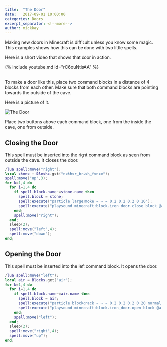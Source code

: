 ```yaml
---
title:  "The Door"
date:   2017-09-01 10:00:00
categories: Doors
excerpt_separator: <!--more-->
author: mickkay
---
```


Making new doors in Minecraft is difficult unless you know some magic.
This examples shows how this can be done with two little spells.
<!--more-->

Here is a short video that shows that door in action.

{% include youtube.md id="rC6ouNtisAA" %}

<br/>
To make a door like this, place two command blocks in a distance of
4 blocks from each other.
Make sure that both command blocks are pointing towards the outside of the cave.

Here is a picture of it.

![The Door](/images/the-door.jpg)

Place two buttons above each command block, one from the inside the
cave, one from outside.

## Closing the Door
This spell must be inserted into the right command block as seen from outside the cave.
It closes the door.

```lua
/lua spell:move("right");
local stone = Blocks.get("nether_brick_fence");
spell:move("up",3);
for k=1,4 do
  for i=1,4 do
    if spell.block.name~=stone.name then
      spell.block = stone;
      spell:execute("particle largesmoke ~ ~ ~ 0.2 0.2 0.2 0 10");
      spell:execute("playsound minecraft:block.iron_door.close block @a ~ ~ ~ 1");
    end;
    spell:move("right");
  end;
  sleep(2);
  spell:move("left",4);
  spell:move("down");
end;
```

## Opening the Door
This spell must be inserted into the left command block.
It opens the door.

```lua
/lua spell:move("left");
local air = Blocks.get("air");
for k=1,4 do
  for i=1,4 do
    if spell.block.name~=air.name then
      spell.block = air;
      spell:execute("particle blockcrack ~ ~ ~ 0.2 0.2 0.2 0 20 normal @a 113");
      spell:execute("playsound minecraft:block.iron_door.open block @a ~ ~ ~ 1");
    end;
    spell:move("left");
  end;
  sleep(2);
  spell:move("right",4);
  spell:move("up");
end;
```
